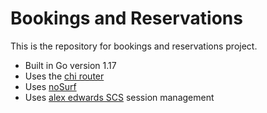 # Bookings and Reservations

This is the repository for bookings and reservations project.

- Built in Go version 1.17
- Uses the [chi router](github.com/go-chi/chi)
- Uses [noSurf](github.com/justinas/nosurf)
- Uses [alex edwards SCS](github.com/alexedwards/scs/v2) session management

